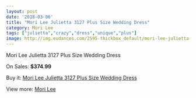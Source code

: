 ```yaml
---
layout: post
date: '2018-03-06'
title: "Mori Lee Julietta 3127 Plus Size Wedding Dress"
category: Mori Lee
tags: ["julietta","crazy","dress","unique","plus"]
image: http://img.eudances.com/2595-thickbox_default/mori-lee-julietta-3127-plus-size-wedding-dress.jpg
---
```

Mori Lee Julietta 3127 Plus Size Wedding Dress

On Sales: **$374.99**
<a href="https://www.eudances.com/en/mori-lee/866-mori-lee-julietta-3127-plus-size-wedding-dress.html"><amp-img layout="responsive" width="600" height="600" src="//img.eudances.com/2595-thickbox_default/mori-lee-julietta-3127-plus-size-wedding-dress.jpg" alt="Mori Lee Julietta 3127 Plus Size Wedding Dress 0" /></a>
<a href="https://www.eudances.com/en/mori-lee/866-mori-lee-julietta-3127-plus-size-wedding-dress.html"><amp-img layout="responsive" width="600" height="600" src="//img.eudances.com/2597-thickbox_default/mori-lee-julietta-3127-plus-size-wedding-dress.jpg" alt="Mori Lee Julietta 3127 Plus Size Wedding Dress 1" /></a>
<a href="https://www.eudances.com/en/mori-lee/866-mori-lee-julietta-3127-plus-size-wedding-dress.html"><amp-img layout="responsive" width="600" height="600" src="//img.eudances.com/2596-thickbox_default/mori-lee-julietta-3127-plus-size-wedding-dress.jpg" alt="Mori Lee Julietta 3127 Plus Size Wedding Dress 2" /></a>

Buy it: [Mori Lee Julietta 3127 Plus Size Wedding Dress](https://www.eudances.com/en/mori-lee/866-mori-lee-julietta-3127-plus-size-wedding-dress.html "Mori Lee Julietta 3127 Plus Size Wedding Dress")

View more: [Mori Lee](https://www.eudances.com/en/9-mori-lee "Mori Lee")